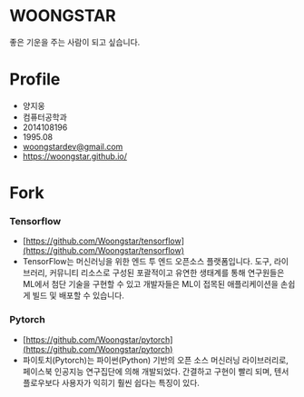 # WOONGSTAR

좋은 기운을 주는 사람이 되고 싶습니다.

# Profile

- 양지웅
- 컴퓨터공학과
- 2014108196
- 1995.08
- woongstardev@gmail.com
- https://woongstar.github.io/

# Fork

### Tensorflow

- [https://github.com/Woongstar/tensorflow](https://github.com/Woongstar/tensorflow)
- TensorFlow는 머신러닝을 위한 엔드 투 엔드 오픈소스 플랫폼입니다. 도구, 라이브러리, 커뮤니티 리소스로 구성된 포괄적이고 유연한 생태계를 통해 연구원들은 ML에서 첨단 기술을 구현할 수 있고 개발자들은 ML이 접목된 애플리케이션을 손쉽게 빌드 및 배포할 수 있습니다.

### Pytorch

- [https://github.com/Woongstar/pytorch](https://github.com/Woongstar/pytorch)
- 파이토치(Pytorch)는 파이썬(Python) 기반의 오픈 소스 머신러닝 라이브러리로, 페이스북 인공지능 연구집단에 의해 개발되었다. 간결하고 구현이 빨리 되며, 텐서플로우보다 사용자가 익히기 훨씬 쉽다는 특징이 있다.